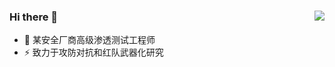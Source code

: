 ### Hi there 👋             <img align="right" src="https://github-readme-stats.vercel.app/api/top-langs/?username=wintrysec&show_icons=true&theme=radical&exclude_repo=wintrysec.github.io">

- 🔭 某安全厂商高级渗透测试工程师      
- ⚡ 致力于攻防对抗和红队武器化研究
